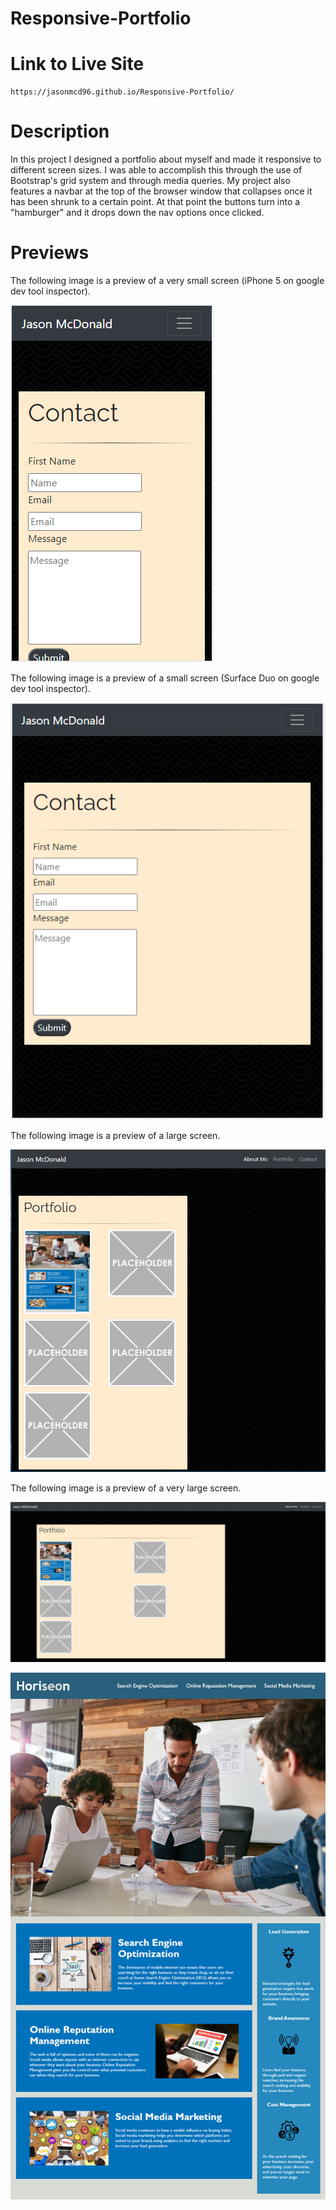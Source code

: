 # Responsive-Portfolio

# Link to Live Site

```
https://jasonmcd96.github.io/Responsive-Portfolio/
```

# Description

In this project I designed a portfolio about myself and made it responsive to different screen sizes. I was able to accomplish this through the use of Bootstrap's grid system and through media queries. My project also features a navbar at the top of the browser window that collapses once it has been shrunk to a certain point. At that point the buttons turn into a "hamburger" and it drops down the nav options once clicked.

# Previews

 The following image is a preview of a very small screen (iPhone 5 on google dev tool inspector).

![responsiveDemo1](/assets/images/previews/verySmall.png)

 The following image is a preview of a small screen (Surface Duo on google dev tool inspector).

![responsiveDemo2](/assets/images/previews/small.png)

 The following image is a preview of a large screen.

![responsiveDemo3](/assets/images/previews/large.png)

 The following image is a preview of a very large screen.

![responsiveDemo4](/assets/images/previews/veryLarge.png)

![code refactor demo](/assets/images/01-html-css-git-homework-demo.png)

